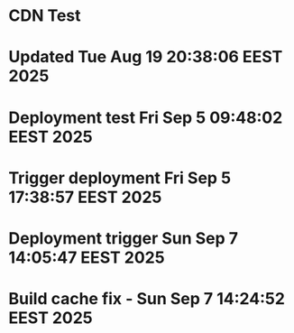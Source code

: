 # CDN Test
# Updated Tue Aug 19 20:38:06 EEST 2025
# Deployment test Fri Sep  5 09:48:02 EEST 2025
# Trigger deployment Fri Sep  5 17:38:57 EEST 2025
# Deployment trigger Sun Sep  7 14:05:47 EEST 2025
# Build cache fix - Sun Sep  7 14:24:52 EEST 2025
